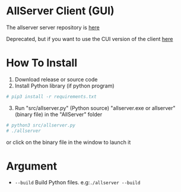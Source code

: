 # AllServer Client (GUI)
The allserver server repository is [here](https://github.com/stsaria/allserver-server)

Deprecated, but if you want to use the CUI version of the client [here](https://github.com/stsaria/allserver-old)
# How To Install
1. Download release or source code
2. Install Python library (if python program)
```bash
# pip3 install -r requirements.txt
```
3. Run "src/allserver.py" (Python source) "allserver.exe or allserver" (binary file) in the "AllServer" folder
```bash
# python3 src/allserver.py
# ./allserver
```
or click on the binary file in the window to launch it
# Argument
- `--build` Build Python files. e.g:`./allserver --build`